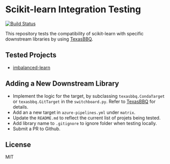 # Scikit-learn Integration Testing

[![Build Status](https://dev.azure.com/thomasjpfan/scikit-learn/_apis/build/status/thomasjpfan.scikit-learn-integration-testing?branchName=master)](https://dev.azure.com/thomasjpfan/scikit-learn/_build/latest?definitionId=10&branchName=master)

This repository tests the compatibility of scikit-learn with specific downstream libraries by using [TexasBBQ](https://github.com/numba/texasbbq).

## Tested Projects

- [imbalanced-learn](https://github.com/scikit-learn-contrib/imbalanced-learn)

## Adding a New Downstream Library

- Implement the logic for the target, by subclassing `texasbbq.CondaTarget` or
`texasbbq.GitTarget` in the `switchboard.py`. Refer to [TexasBBQ](https://github.com/numba/texasbbq) for details.
- Add an a new target in `azure-pipelines.yml` under `matrix`.
- Update the `README.md` to reflect the current list of projets being tested.
- Add library name to `.gitignore` to ignore folder when testing locally.
- Submit a PR to Github.

## License

MIT
